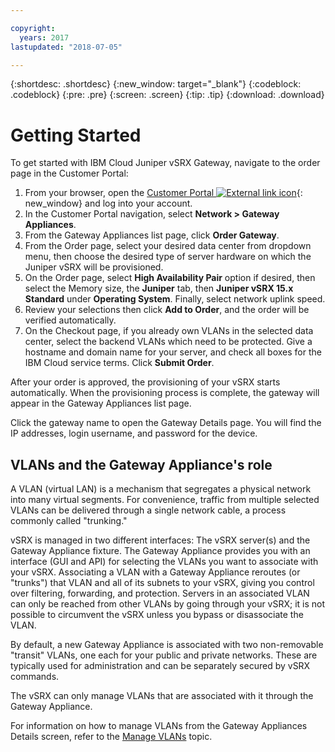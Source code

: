 ```yaml
---

copyright:
  years: 2017
lastupdated: "2018-07-05"

---
```


{:shortdesc: .shortdesc}
{:new_window: target="_blank"}
{:codeblock: .codeblock}
{:pre: .pre}
{:screen: .screen}
{:tip: .tip}
{:download: .download}

# Getting Started
To get started with IBM Cloud Juniper vSRX Gateway, navigate to the order page in the Customer Portal:

1.	From your browser, open the [Customer Portal ![External link icon](../../icons/launch-glyph.svg "External link icon")](https://control.softlayer.com/){: new_window} and log into your account.
2.	In the Customer Portal navigation, select **Network > Gateway Appliances**.
3.	From the Gateway Appliances list page, click **Order Gateway**.
4.	From the Order page, select your desired data center from dropdown menu, then choose the desired type of server hardware on which the Juniper vSRX will be provisioned.
5.	On the Order page, select **High Availability Pair** option if desired, then select the Memory size, the **Juniper** tab, then **Juniper vSRX 15.x Standard** under **Operating System**. Finally, select network uplink speed.
6.	Review your selections then click **Add to Order**, and the order will be verified automatically.
7.	On the Checkout page, if you already own VLANs in the selected data center, select the backend VLANs which need to be protected. Give a hostname and domain name for your server, and check all boxes for the IBM Cloud service terms. Click **Submit Order**.

After your order is approved, the provisioning of your vSRX starts automatically. When the provisioning process is complete, the gateway will appear in the Gateway Appliances list page.

Click the gateway name to open the Gateway Details page. You will find the IP addresses, login username, and password for the device.

## VLANs and the Gateway Appliance's role
A VLAN (virtual LAN) is a mechanism that segregates a physical network into many virtual segments. For convenience, traffic from multiple selected VLANs can be delivered through a single network cable, a process commonly called "trunking."

vSRX is managed in two different interfaces: The vSRX server(s) and the Gateway Appliance fixture. The Gateway Appliance provides you with an interface (GUI and API) for selecting the VLANs you want to associate with your vSRX. Associating a VLAN with a Gateway Appliance reroutes (or "trunks") that VLAN and all of its subnets to your vSRX, giving you control over filtering, forwarding, and protection. Servers in an associated VLAN can only be reached from other VLANs by going through your vSRX; it is not possible to circumvent the vSRX unless you bypass or disassociate the VLAN.

By default, a new Gateway Appliance is associated with two non-removable "transit" VLANs, one each for your public and private networks. These are typically used for administration and can be separately secured by vSRX commands.

The vSRX can only manage VLANs that are associated with it through the Gateway Appliance.

For information on how to manage VLANs from the Gateway Appliances Details screen, refer to the [Manage VLANs](manage-vlans.html) topic.
